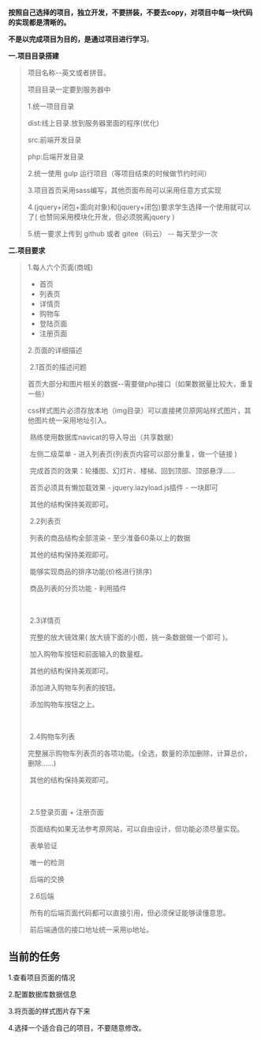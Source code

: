 **按照自己选择的项目，独立开发，不要拼装，不要去copy，对项目中每一块代码的实现都是清晰的。**

**不是以完成项目为目的，是通过项目进行学习**。

**一.项目目录搭建**

> 项目名称--英文或者拼音。
>
> 项目目录一定要到服务器中
>
> 1.统一项目目录
>
> dist:线上目录.放到服务器里面的程序(优化)
>
> src:前端开发目录
>
> php:后端开发目录
>
> 2.统一使用 gulp 运行项目（等项目结束的时候做节约时间）
>
> 3.项目首页采用sass编写，其他页面布局可以采用任意方式实现
>
> 4.(jquery+闭包+面向对象)和(jquery+闭包)要求学生选择一个使用就可以了( 也赞同采用模块化开发，但必须脱离jquery )
>
> 5.统一要求上传到 github 或者 gitee（码云） -- 每天至少一次

 

**二.项目要求** 

> 1.每人六个页面(商城)
>
> - 首页 
> - 列表页 
> - 详情页 
> - 购物车 
> - 登陆页面 
> - 注册页面 
>
> 2.页面的详细描述 
>
> ​	2.1首页的描述问题
>
> ​	首页大部分和图片相关的数据--需要做php接口（如果数据量比较大，重复一些）
>
> ​    css样式图片必须存放本地（img目录）可以直接拷贝原网站样式图片，其他图片统一采用地址引入。
>
> ​	熟练使用数据库navicat的导入导出（共享数据）
>
> ​	左侧二级菜单 - 进入列表页(列表页内容可以部分重复，做一个链接 ) 
>
> ​	完成首页的效果：轮播图、幻灯片、楼梯、回到顶部、顶部悬浮...... 
>
> ​    首页必须具有懒加载效果 - jquery.lazyload.js插件   - 一块即可
>
> ​	其他的结构保持美观即可。
>
> 
>
> ​    2.2列表页
>
> ​	列表的商品结构全部渲染 - 至少准备60条以上的数据  
>
> ​	其他的结构保持美观即可。
>
> ​	能够实现商品的排序功能(价格进行排序)
>
> ​	商品列表的分页功能 - 利用插件
>
> ​	
>
> ​	2.3详情页
>
> ​	完整的放大镜效果(  放大镜下面的小图，挑一条数据做一个即可 )。
>
> ​	加入购物车按钮和前面输入的数量框。
>
> ​	其他的结构保持美观即可。
>
> ​	添加进入购物车列表的按钮。
>
> ​	添加购物车按钮之上。
>
> ​	
>
> ​	2.4购物车列表
>
> ​	完整展示购物车列表页的各项功能。(全选，数量的添加删除，计算总价，删除......) 
>
> ​	其他的结构保持美观即可。
>
> ​	
>
> ​	2.5登录页面 + 注册页面
>
> ​	页面结构如果无法参考原网站，可以自由设计，但功能必须尽量实现。
>
> ​	表单验证
>
> ​	唯一的检测
>
> ​	后端的交换
>
> 
>
> ​	2.6后端
>
> ​	所有的后端页面代码都可以直接引用，但必须保证能够读懂意思。
>
> ​	前后端通信的接口地址统一采用ip地址。

## 当前的任务

1.查看项目页面的情况

2.配置数据库数据信息

3.将页面的样式图片存下来

4.选择一个适合自己的项目，不要随意修改。